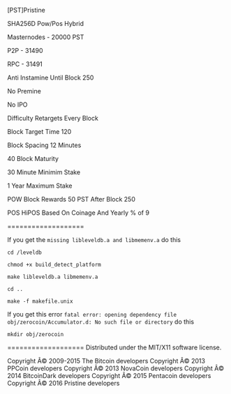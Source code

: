 [PST]Pristine

SHA256D Pow/Pos Hybrid

Masternodes - 20000 PST

P2P - 31490

RPC - 31491

Anti Instamine Until Block 250

No Premine

No IPO

Difficulty Retargets Every Block

Block Target Time 120

Block Spacing 12 Minutes

40 Block Maturity

30 Minute Minimim Stake

1 Year Maximum Stake

POW Block Rewards 50 PST After Block 250

POS HiPOS Based On Coinage And Yearly % of 9


===================

If you get the `missing libleveldb.a and libmemenv.a` do this 

`cd /leveldb`

`chmod +x build_detect_platform`

`make libleveldb.a libmemenv.a`

`cd ..` 

`make -f makefile.unix`


If you get  this error `fatal error: opening dependency file obj/zerocoin/Accumulator.d: No such file or directory` do this 

`mkdir obj/zerocoin`


===================
Distributed under the MIT/X11 software license.

Copyright Â© 2009-2015 The Bitcoin developers
Copyright Â© 2013 PPCoin developers
Copyright Â© 2013 NovaCoin developers
Copyright Â© 2014 BitcoinDark developers
Copyright Â© 2015 Pentacoin developers
Copyright Â© 2016 Pristine developers 
